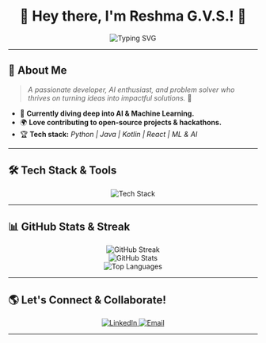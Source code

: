 <h1 align="center">🚀 Hey there, I'm Reshma G.V.S.! 👋</h1>

<p align="center">
  <img src="https://readme-typing-svg.herokuapp.com?font=Fira+Code&pause=1000&color=F7B93E&width=435&lines=Tech+Explorer;Passionate+about+AI%2C+ML%2C+and+Innovation!" alt="Typing SVG" />
</p>

---

## 🌟 **About Me**

> _A passionate developer, AI enthusiast, and problem solver who thrives on turning ideas into impactful solutions._ 🚀

- 🤖 **Currently diving deep into AI & Machine Learning.**
- 🌍 **Love contributing to open-source projects & hackathons.**
- 🏆 **Tech stack:** _Python | Java | Kotlin | React | ML & AI_
---

## 🛠️ **Tech Stack & Tools**

<p align="center">
  <img src="https://skillicons.dev/icons?i=python,java,kotlin,react,git,github,javascript,linux,vscode,aws" alt="Tech Stack" />
</p>

---

## 📊 **GitHub Stats & Streak**

<p align="center">
  <img src="https://github-readme-streak-stats.herokuapp.com/?user=ReshmaGVS&theme=tokyonight" alt="GitHub Streak" />
  <br>
  <img src="https://github-readme-stats.vercel.app/api?username=ReshmaGVS&show_icons=true&theme=tokyonight" alt="GitHub Stats" />
  <br>
  <img src="https://github-readme-stats.vercel.app/api/top-langs/?username=ReshmaGVS&layout=compact&theme=tokyonight" alt="Top Languages" />
</p>


---

## 🌎 **Let's Connect & Collaborate!**

<p align="center">
  <a href="https://linkedin.com/in/re">
    <img src="https://img.shields.io/badge/LinkedIn-%230077B5.svg?style=for-the-badge&logo=linkedin&logoColor=white" alt="LinkedIn" />
  </a>
  <a href="mailto:gvsreshma2005@gmail.com">
    <img src="https://img.shields.io/badge/Email-%23D14836.svg?style=for-the-badge&logo=gmail&logoColor=white" alt="Email" />
  </a>
</p>

---

